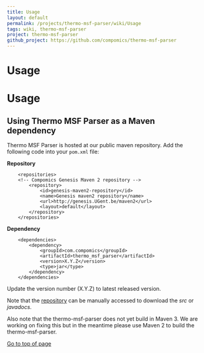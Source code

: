 ```yaml
---
title: Usage
layout: default
permalink: /projects/thermo-msf-parser/wiki/Usage
tags: wiki, thermo-msf-parser
project: thermo-msf-parser
github_project: https://github.com/compomics/thermo-msf-parser
---
```


# Usage
# Usage

## Using Thermo MSF Parser as a Maven dependency
Thermo MSF Parser is hosted at our public maven repository.
Add the following code into your `pom.xml` file:

**Repository**
```
    <repositories>
    <!-- Compomics Genesis Maven 2 repository -->
        <repository>
            <id>genesis-maven2-repository</id>
            <name>Genesis maven2 repository</name>
            <url>http://genesis.UGent.be/maven2</url>
            <layout>default</layout>
        </repository>
    </repositories>
```

**Dependency**
```
    <dependencies>
        <dependency>
            <groupId>com.compomics</groupId>
            <artifactId>thermo_msf_parser</artifactId>
            <version>X.Y.Z</version>
            <type>jar</type>
        </dependency>
    </dependencies>
```

Update the version number (X.Y.Z) to latest released version.

Note that the [repository](http://genesis.ugent.be/maven2/com/compomics/thermo_msf_parser/) can be manually accessed to download the *src* or *javadocs*.

Also note that the thermo-msf-parser does not yet build in Maven 3. We are working on fixing this but in the meantime please use Maven 2 to build the thermo-msf-parser.

[Go to top of page](#usage)